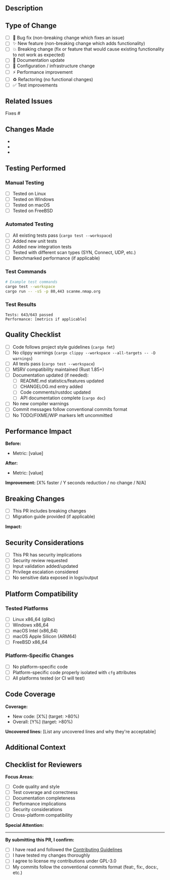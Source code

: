 ## Description

<!-- Provide a clear and concise description of your changes -->

## Type of Change

<!-- Check all that apply -->

- [ ] 🐛 Bug fix (non-breaking change which fixes an issue)
- [ ] ✨ New feature (non-breaking change which adds functionality)
- [ ] 💥 Breaking change (fix or feature that would cause existing functionality to not work as expected)
- [ ] 📝 Documentation update
- [ ] 🔧 Configuration / infrastructure change
- [ ] ⚡ Performance improvement
- [ ] ♻️ Refactoring (no functional changes)
- [ ] ✅ Test improvements

## Related Issues

<!-- Link related issues using keywords: Fixes #123, Closes #456, Related to #789 -->

Fixes #

## Changes Made

<!-- Provide a detailed list of changes -->

-
-
-

## Testing Performed

<!-- Describe the testing you've done -->

### Manual Testing

- [ ] Tested on Linux
- [ ] Tested on Windows
- [ ] Tested on macOS
- [ ] Tested on FreeBSD

### Automated Testing

- [ ] All existing tests pass (`cargo test --workspace`)
- [ ] Added new unit tests
- [ ] Added new integration tests
- [ ] Tested with different scan types (SYN, Connect, UDP, etc.)
- [ ] Benchmarked performance (if applicable)

### Test Commands

<!-- Provide specific commands used for testing -->

```bash
# Example test commands
cargo test --workspace
cargo run -- -sS -p 80,443 scanme.nmap.org
```

### Test Results

<!-- Paste relevant test output or summarize results -->

```
Tests: 643/643 passed
Performance: [metrics if applicable]
```

## Quality Checklist

<!-- Ensure all items are checked before requesting review -->

- [ ] Code follows project style guidelines (`cargo fmt`)
- [ ] No clippy warnings (`cargo clippy --workspace --all-targets -- -D warnings`)
- [ ] All tests pass (`cargo test --workspace`)
- [ ] MSRV compatibility maintained (Rust 1.85+)
- [ ] Documentation updated (if needed):
  - [ ] README.md statistics/features updated
  - [ ] CHANGELOG.md entry added
  - [ ] Code comments/rustdoc updated
  - [ ] API documentation complete (`cargo doc`)
- [ ] No new compiler warnings
- [ ] Commit messages follow conventional commits format
- [ ] No TODO/FIXME/WIP markers left uncommitted

## Performance Impact

<!-- For performance-related changes, provide metrics -->

**Before:**
- Metric: [value]

**After:**
- Metric: [value]

**Improvement:** [X% faster / Y seconds reduction / no change / N/A]

## Breaking Changes

<!-- If this is a breaking change, describe the impact and migration path -->

- [ ] This PR includes breaking changes
- [ ] Migration guide provided (if applicable)

**Impact:**
<!-- Describe what breaks and how users should update their code/usage -->

## Security Considerations

<!-- For security-related changes, describe the security implications -->

- [ ] This PR has security implications
- [ ] Security review requested
- [ ] Input validation added/updated
- [ ] Privilege escalation considered
- [ ] No sensitive data exposed in logs/output

## Platform Compatibility

<!-- Check platforms this PR affects or has been tested on -->

### Tested Platforms

- [ ] Linux x86_64 (glibc)
- [ ] Windows x86_64
- [ ] macOS Intel (x86_64)
- [ ] macOS Apple Silicon (ARM64)
- [ ] FreeBSD x86_64

### Platform-Specific Changes

<!-- Describe any platform-specific code or considerations -->

- [ ] No platform-specific code
- [ ] Platform-specific code properly isolated with `cfg` attributes
- [ ] All platforms tested (or CI will test)

## Code Coverage

<!-- If adding new code, what's the test coverage? -->

**Coverage:**
- New code: [X%] (target: >80%)
- Overall: [Y%] (target: >80%)

**Uncovered lines:** [List any uncovered lines and why they're acceptable]

## Additional Context

<!-- Add any other context, screenshots, or information about the PR -->

## Checklist for Reviewers

<!-- This helps reviewers know what to focus on -->

**Focus Areas:**
- [ ] Code quality and style
- [ ] Test coverage and correctness
- [ ] Documentation completeness
- [ ] Performance implications
- [ ] Security considerations
- [ ] Cross-platform compatibility

**Special Attention:**
<!-- Highlight any areas that need extra scrutiny -->

---

**By submitting this PR, I confirm:**
- [ ] I have read and followed the [Contributing Guidelines](../CONTRIBUTING.md)
- [ ] I have tested my changes thoroughly
- [ ] I agree to license my contributions under GPL-3.0
- [ ] My commits follow the conventional commits format (feat:, fix:, docs:, etc.)
